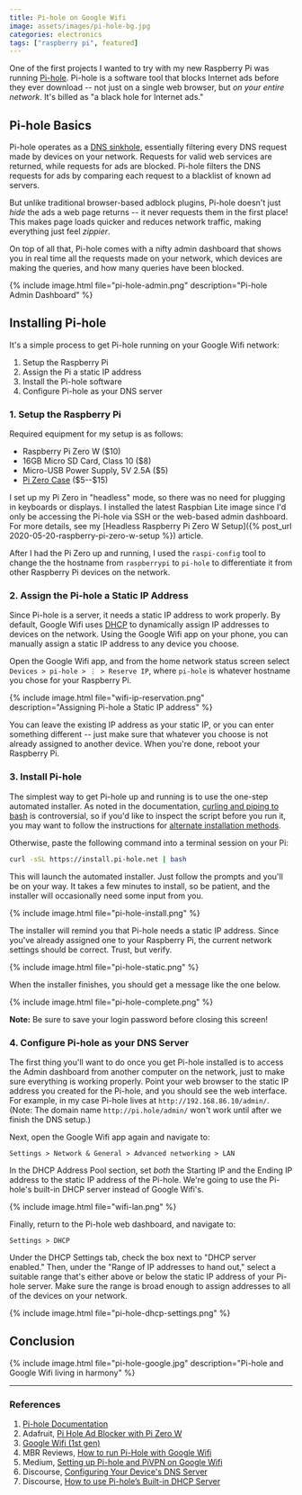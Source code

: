 ```yaml
---
title: Pi-hole on Google Wifi
image: assets/images/pi-hole-bg.jpg
categories: electronics
tags: ["raspberry pi", featured]
---
```


One of the first projects I wanted to try with my new Raspberry Pi was running [Pi-hole](https://pi-hole.net/). Pi-hole is a software tool that blocks Internet ads before they ever download -- not just on a single web browser, but _on your entire network_. It's billed as "a black hole for Internet ads."

## Pi-hole Basics

Pi-hole operates as a [DNS sinkhole](https://en.wikipedia.org/wiki/DNS_sinkhole), essentially filtering every DNS request made by devices on your network. Requests for valid web services are returned, while requests for ads are blocked. Pi-hole filters the DNS requests for ads by comparing each request to a blacklist of known ad servers.

But unlike traditional browser-based adblock plugins, Pi-hole doesn't just _hide_ the ads a web page returns -- it never requests them in the first place! This makes page loads quicker and reduces network traffic, making everything just feel _zippier_.

On top of all that, Pi-hole comes with a nifty admin dashboard that shows you in real time all the requests made on your network, which devices are making the queries, and how many queries have been blocked.

{% include image.html file="pi-hole-admin.png" description="Pi-hole Admin Dashboard" %}

## Installing Pi-hole

It's a simple process to get Pi-hole running on your Google Wifi network:

1. Setup the Raspberry Pi
1. Assign the Pi a static IP address
1. Install the Pi-hole software
1. Configure Pi-hole as your DNS server

### 1. Setup the Raspberry Pi

Required equipment for my setup is as follows:

- Raspberry Pi Zero W (\$10)
- 16GB Micro SD Card, Class 10 (\$8)
- Micro-USB Power Supply, 5V 2.5A (\$5)
- [Pi Zero Case](https://flirc.tv/more/flirc-raspberry-pi-zero-case) (\$5--\$15)

I set up my Pi Zero in "headless" mode, so there was no need for plugging in keyboards or displays. I installed the latest Raspbian Lite image since I'd only be accessing the Pi-hole via SSH or the web-based admin dashboard. For more details, see my [Headless Raspberry Pi Zero W Setup]({% post_url 2020-05-20-raspberry-pi-zero-w-setup %}) article.

After I had the Pi Zero up and running, I used the `raspi-config` tool to change the the hostname from `raspberrypi` to `pi-hole` to differentiate it from other Raspberry Pi devices on the network.

### 2. Assign the Pi-hole a Static IP Address

Since Pi-hole is a server, it needs a static IP address to work properly. By default, Google Wifi uses [DHCP](https://en.wikipedia.org/wiki/Dynamic_Host_Configuration_Protocol) to dynamically assign IP addresses to devices on the network. Using the Google Wifi app on your phone, you can manually assign a static IP address to any device you choose.

Open the Google Wifi app, and from the home network status screen select `Devices > pi-hole > ⋮ > Reserve IP`, where `pi-hole` is whatever hostname you chose for your Raspberry Pi.

{% include image.html file="wifi-ip-reservation.png" description="Assigning Pi-hole a Static IP address" %}

You can leave the existing IP address as your static IP, or you can enter something different -- just make sure that whatever you choose is not already assigned to another device. When you're done, reboot your Raspberry Pi.

### 3. Install Pi-hole

The simplest way to get Pi-hole up and running is to use the one-step automated installer. As noted in the documentation, [curling and piping to bash](https://pi-hole.net/2016/07/25/curling-and-piping-to-bash) is controversial, so if you'd like to inspect the script before you run it, you may want to follow the instructions for [alternate installation methods](https://github.com/pi-hole/pi-hole/#alternative-install-methods).

Otherwise, paste the following command into a terminal session on your Pi:

```bash
curl -sSL https://install.pi-hole.net | bash
```

This will launch the automated installer. Just follow the prompts and you'll be on your way. It takes a few minutes to install, so be patient, and the installer will occasionally need some input from you.

{% include image.html file="pi-hole-install.png" %}

The installer will remind you that Pi-hole needs a static IP address. Since you've already assigned one to your Raspberry Pi, the current network settings should be correct. Trust, but verify.

{% include image.html file="pi-hole-static.png" %}

When the installer finishes, you should get a message like the one below.

{% include image.html file="pi-hole-complete.png" %}

<div class="alert alert-primary" role="alert">
  <b>Note:</b> Be sure to save your login password before closing this screen!
</div>

### 4. Configure Pi-hole as your DNS Server

The first thing you'll want to do once you get Pi-hole installed is to access the Admin dashboard from another computer on the network, just to make sure everything is working properly. Point your web browser to the static IP address you created for the Pi-hole, and you should see the web interface. For example, in my case Pi-hole lives at `http://192.168.86.10/admin/`. (Note: The domain name `http://pi.hole/admin/` won't work until after we finish the DNS setup.)

Next, open the Google Wifi app again and navigate to:

`Settings > Network & General > Advanced networking > LAN`

In the DHCP Address Pool section, set _both_ the Starting IP and the Ending IP address to the static IP address of the Pi-hole. We're going to use the Pi-hole's built-in DHCP server instead of Google Wifi's.

{% include image.html file="wifi-lan.png" %}

Finally, return to the Pi-hole web dashboard, and navigate to:

`Settings > DHCP`

Under the DHCP Settings tab, check the box next to "DHCP server enabled." Then, under the "Range of IP addresses to hand out," select a suitable range that's either above or below the static IP address of your Pi-hole server. Make sure the range is broad enough to assign addresses to all of the devices on your network.

{% include image.html file="pi-hole-dhcp-settings.png" %}

## Conclusion

{% include image.html file="pi-hole-google.jpg" description="Pi-hole and Google Wifi living in harmony" %}

---

### References

1. [Pi-hole Documentation](https://docs.pi-hole.net/)
1. Adafruit, [Pi Hole Ad Blocker with Pi Zero W](https://learn.adafruit.com/pi-hole-ad-blocker-with-pi-zero-w/install-pi-hole)
1. [Google Wifi (1st gen)](https://store.google.com/product/google_wifi_first_gen)
1. MBR Reviews, [How to run Pi-Hole with Google Wifi](https://www.mbreviews.com/pi-hole-google-wifi-raspberry-pi/)
1. Medium, [Setting up Pi-hole and PiVPN on Google Wifi](https://medium.com/@patrikmarin/setting-up-pi-hole-and-pivpn-on-google-wifi-2e8a86947931)
1. Discourse, [Configuring Your Device's DNS Server](https://discourse.pi-hole.net/t/how-do-i-configure-my-devices-to-use-pi-hole-as-their-dns-server/245)
1. Discourse, [How to use Pi-hole’s Built-in DHCP Server](https://discourse.pi-hole.net/t/how-do-i-use-pi-holes-built-in-dhcp-server-and-why-would-i-want-to/3026)
